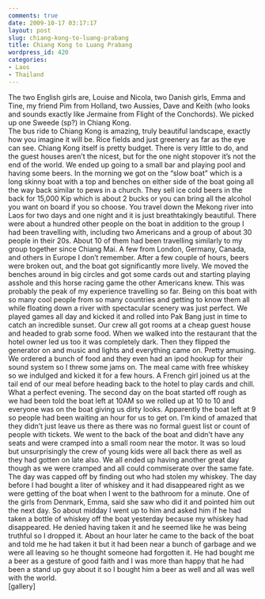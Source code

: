 ```yaml
---
comments: true
date: 2009-10-17 03:17:17
layout: post
slug: chiang-kong-to-luang-prabang
title: Chiang Kong to Luang Prabang
wordpress_id: 420
categories:
- Laos
- Thailand
---
```


The two English girls are, Louise and Nicola, two Danish girls, Emma and Tine, my friend Pim from Holland, two Aussies, Dave and Keith (who looks and sounds exactly like Jermaine from Flight of the Conchords).  We picked up one Sweede (sp?) in Chiang Kong.  
The bus ride to Chiang Kong is amazing, truly beautiful landscape, exactly how you imagine it will be.  Rice fields and just greenery as far as the eye can see.  Chiang Kong itself is pretty budget.  There is very little to do, and the guest houses aren’t the nicest, but for the one night stopover it’s not the end of the world.  We ended up going to a small bar and playing pool and having some beers.  In the morning we got on the “slow boat” which is a long skinny boat with a top and benches on either side of the boat going all the way back similar to pews in a church.  They sell ice cold beers in the back for 15,000 Kip which is about 2 bucks or you can bring all the alcohol you want on board if you so choose.  You travel down the Mekong river into Laos for two days and one night and it is just breathtakingly beautiful.  There were about a hundred other people on the boat in addition to the group I had been travelling with, including two Americans and a group of about 30 people in their 20s.  About 10 of them had been travelling similarly to my group together since Chiang Mai.  A few from London, Germany, Canada, and others in Europe I don’t remember.  After a few couple of hours, beers were broken out, and the boat got significantly more lively.  We moved the benches around in big circles and got some cards out and starting playing asshole and this horse racing game the other Americans knew.  This was probably the peak of my experience travelling so far.  Being on this boat with so many cool people from so many countries and getting to know them all while floating down a river with spectacular scenery was just perfect.  We played games all day and kicked it and rolled into Pak Bang just in time to catch an incredible sunset.  Our crew all got rooms at a cheap guest house and headed to grab some food.  When we walked into the restaurant that the hotel owner led us too it was completely dark.  Then they flipped the generator on and music and lights and everything came on.  Pretty amusing.  We ordered a bunch of food and they even had an ipod hookup for their sound system so I threw some jams on.  The meal came with free whiskey so we indulged and kicked it for a few hours.  A French girl joined us at the tail end of our meal before heading back to the hotel to play cards and chill.  What a perfect evening.
The second day on the boat started off rough as we had been told the boat left at 10AM so we rolled up at 10 to 10 and everyone was on the boat giving us dirty looks.  Apparently the boat left at 9 so people had been waiting an hour for us to get on.  I’m kind of amazed that they didn’t just leave us there as there was no formal guest list or count of people with tickets.  We went to the back of the boat and didn’t have any seats and were cramped into a small room near the motor.  It was so loud but unsurprisingly the crew of young kids were all back there as well as they had gotten on late also.  We all ended up having another great day though as we were cramped and all could commiserate over the same fate.  The day was capped off by finding out who had stolen my whiskey.  The day before I had bought a liter of whiskey and it had disappeared right as we were getting of the boat when I went to the bathroom for a minute.  One of the girls from Denmark, Emma, said she saw who did it and pointed him out the next day.  So about midday I went up to him and asked him if he had taken a bottle of whiskey off the boat yesterday because my whiskey had disappeared.  He denied having taken it and he seemed like he was being truthful so I dropped it.  About an hour later he came to the back of the boat and told me he had taken it but it had been near a bunch of garbage and we were all leaving so he thought someone had forgotten it.  He had bought me a beer as a gesture of good faith and I was more than happy that he had been a stand up guy about it so I bought him a beer as well and all was well with the world.  
[gallery]
